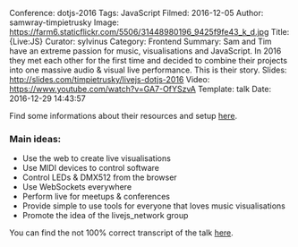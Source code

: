 Conference: dotjs-2016
Tags: JavaScript
Filmed: 2016-12-05
Author: samwray-timpietrusky
Image: https://farm6.staticflickr.com/5506/31448980196_9425f9fe43_k_d.jpg
Title: {Live:JS}
Curator: sylvinus
Category: Frontend
Summary: Sam and Tim have an extreme passion for music, visualisations and JavaScript. In 2016 they met each other for the first time and decided to combine their projects into one massive audio & visual live performance. This is their story.
Slides: http://slides.com/timpietrusky/livejs-dotjs-2016
Video: https://www.youtube.com/watch?v=GA7-OfYSzvA
Template: talk
Date: 2016-12-29 14:43:57

Find some informations about their resources and setup <a href="https://github.com/livejs/dotjs2016" target="_blank">here</a>.


### Main ideas:
* Use the web to create live visualisations
* Use MIDI devices to control software
* Control LEDs & DMX512 from the browser
* Use WebSockets everywhere
* Perform live for meetups & conferences
* Provide simple to use tools for everyone that loves music visualisations
* Promote the idea of the livejs_network group

You can find the not 100% correct transcript of the talk <a href="https://github.com/livejs/dotjs2016/blob/master/script.md" target="_blank">here</a>.